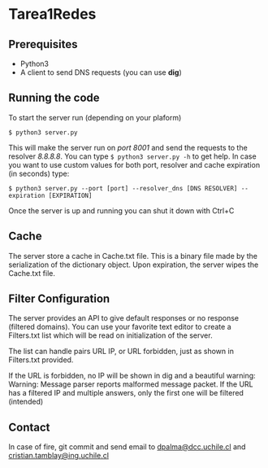 # Tarea1Redes

## Prerequisites

 * Python3
 * A client to send DNS requests (you can use **dig**)

## Running the code

To start the server run (depending on your plaform)
```shell
$ python3 server.py
```
This will make the server run on *port 8001* and send the requests to the resolver *8.8.8.8*.
You can type `$ python3 server.py -h` to get help.
In case you want to use custom values for both port, resolver and cache expiration (in seconds) type:
```shell
$ python3 server.py --port [port] --resolver_dns [DNS RESOLVER] --expiration [EXPIRATION]
```

Once the server is up and running you can shut it down with Ctrl+C
## Cache

The server store a cache in Cache.txt file. This is a binary file made by the serialization of the dictionary object.
Upon expiration, the server wipes the Cache.txt file.

## Filter Configuration

The server provides an API to give default responses or no response (filtered domains).
You can use your favorite text editor to create a Filters.txt list which will be read on initialization of the server.

The list can handle pairs URL IP, or URL forbidden, just as shown in Filters.txt provided.

If the URL is forbidden, no IP will be shown in dig and a beautiful warning: Warning: Message parser reports malformed message packet.
If the URL has a filtered IP and multiple answers, only the first one will be filtered (intended)
## Contact

In case of fire, git commit and send email to dpalma@dcc.uchile.cl and cristian.tamblay@ing.uchile.cl
